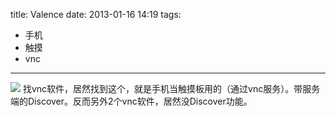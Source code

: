 title: Valence
date: 2013-01-16 14:19
tags:
- 手机
- 触摸
- vnc 
---
![](/img/valence.jpg)
找vnc软件，居然找到这个，就是手机当触摸板用的（通过vnc服务）。带服务端的Discover。反而另外2个vnc软件，居然没Discover功能。
